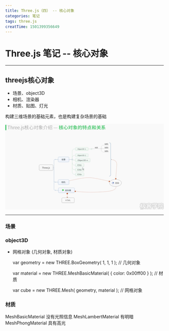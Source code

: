 ```yaml
---
title: Three.js（四） -- 核心对象
categories: 笔记
tags: three.js
creatTime: 1501399356649
---
```


# Three.js 笔记 -- 核心对象

----


## threejs核心对象
 - 场景、object3D
 - 相机、渲染器
 - 材质、贴图、灯光

 构建三维场景的基础元素，也是构建复杂场景的基础

  ![](./04-guanxi.png)

----
### 场景
### object3D

- 网格对象 (几何对象, 材质对象)

  var geometry = new THREE.BoxGeometry( 1, 1, 1 ); // 几何对象

  var material = new THREE.MeshBasicMaterial( { color: 0x00ff00 } ); // 材质

  var cube = new THREE.Mesh( geometry, material ); // 网格对象

### 材质
MeshBasicMaterial 没有光照信息
MeshLambertMaterial 有明暗
MeshPhongMaterial 具有高光
